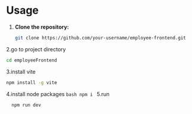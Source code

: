 
# Usage
1. **Clone the repository:**

   ```bash
   git clone https://github.com/your-username/employee-frontend.git
   ```
2.go to project directory
   ```bash
   cd employeeFrontend
```
3.install vite
```bash
npm install -g vite
```
4.install node packages
    ```bash
    npm i
    ```
5.run
```bash
  npm run dev

    


